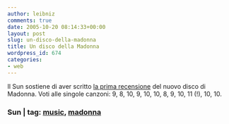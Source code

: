```yaml
---
author: leibniz
comments: true
date: 2005-10-20 08:14:33+00:00
layout: post
slug: un-disco-della-madonna
title: Un disco della Madonna
wordpress_id: 674
categories:
- web
---
```


Il Sun sostiene di aver scritto [la prima recensione](http://www.thesun.co.uk/article/0,,4-2005480548,00.html) del nuovo disco di Madonna. Voti alle singole canzoni: 9, 8, 10, 9, 10, 10, 8, 9, 10, 11 (!), 10, 10.

### Sun | tag: [music](http://www.technorati.com/tags/music), [madonna](http://www.technorati.com/tags/madonna)
